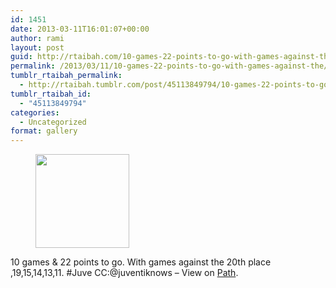```yaml
---
id: 1451
date: 2013-03-11T16:01:07+00:00
author: rami
layout: post
guid: http://rtaibah.com/10-games-22-points-to-go-with-games-against-the/
permalink: /2013/03/11/10-games-22-points-to-go-with-games-against-the/
tumblr_rtaibah_permalink:
  - http://rtaibah.tumblr.com/post/45113849794/10-games-22-points-to-go-with-games-against-the
tumblr_rtaibah_id:
  - "45113849794"
categories:
  - Uncategorized
format: gallery
---
```

<div id='gallery-194' class='gallery galleryid-1451 gallery-columns-3 gallery-size-thumbnail'>
  <figure class='gallery-item'> 
  
  <div class='gallery-icon landscape'>
    <a href='http://139.59.20.41/2013/03/11/10-games-22-points-to-go-with-games-against-the/attachment/1452/'><img width="150" height="150" src="http://139.59.20.41/wp-content/uploads/2013/03/tumblr_mji75wofXR1qb4qlko1_1280-150x150.jpg" class="attachment-thumbnail size-thumbnail" alt="" srcset="http://139.59.20.41/wp-content/uploads/2013/03/tumblr_mji75wofXR1qb4qlko1_1280-150x150.jpg 150w, http://139.59.20.41/wp-content/uploads/2013/03/tumblr_mji75wofXR1qb4qlko1_1280-100x100.jpg 100w" sizes="100vw" /></a>
  </div></figure>
</div>

10 games & 22 points to go. With games against the 20th place ,19,15,14,13,11. #Juve CC:@juventiknows – View on [Path](https://path.com/p/4r3d5b).